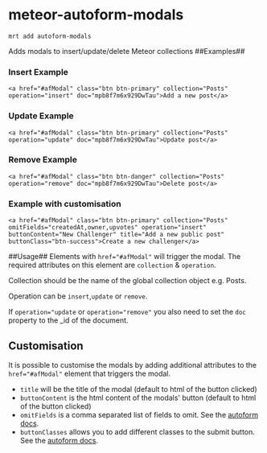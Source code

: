 meteor-autoform-modals
======================
```mrt add autoform-modals```

Adds modals to insert/update/delete Meteor collections
##Examples##
### Insert Example ###
```
<a href="#afModal" class="btn btn-primary" collection="Posts" operation="insert" doc="mpb8f7m6x929DwTau">Add a new post</a>
```
### Update Example ###
```
<a href="#afModal" class="btn btn-primary" collection="Posts" operation="update" doc="mpb8f7m6x929DwTau">Update post</a>
```
### Remove Example ###
```
<a href="#afModal" class="btn btn-danger" collection="Posts" operation="remove" doc="mpb8f7m6x929DwTau">Delete post</a>
```
### Example with customisation ###
```
<a href="#afModal" class="btn btn-primary" collection="Posts" omitFields="createdAt,owner,upvotes" operation="insert" buttonContent="New Challenger" title="Add a new public post" buttonClass="btn-success">Create a new challenger</a>
```
##Usage##
Elements with ```href="#afModal"``` will trigger the modal.
The required attributes on this element are ``collection`` & ``operation``.

Collection should be the name of the global collection object e.g. Posts.

Operation can be ```insert```,```update``` or ```remove```.

If ```operation="update``` or ```operation="remove"``` you also need to set the ```doc``` property to the _id of the document.

## Customisation ##
It is possible to customise the modals by adding additional attributes to the ```href="#afModal"``` element that triggers the modal.
* ```title``` will be the title of the modal (default to html of the button clicked)
* ```buttonContent``` is the html content of the modals' button (default to html of the button clicked)
* ```omitFields``` is a comma separated list of fields to omit. See the [autoform docs](https://github.com/aldeed/meteor-autoform).
* ```buttonClasses``` allows you to add different classes to the submit button. See the [autoform docs](https://github.com/aldeed/meteor-autoform).

